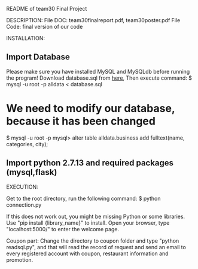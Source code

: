 README of team30 Final Project


DESCRIPTION:
File DOC: team30finalreport.pdf, team30poster.pdf
File Code: final version of our code

INSTALLATION:

## Import Database
Please make sure you have installed MySQL and MySQLdb before running the program!
Download database.sql from [here](https://drive.google.com/open?id=0B2rvL2JjAe7kMUp6UTZNZTI3X00), 
Then execute command:
$ mysql -u root -p alldata < database.sql
# We need to modify our database, because it has been changed
$ mysql -u root -p
mysql> alter table alldata.business add fulltext(name, categories, city);

## Import python 2.7.13 and required packages (mysql,flask)


EXECUTION:

Get to the root directory, run the following command:
$ python connection.py

If this does not work out, you might be missing Python or some libraries. 
Use "pip install {library_name}" to install. 
Open your browser, type "localhost:5000/" to enter the welcome page.

Coupon part:
Change the directory to coupon folder and type "python readsql.py", and that will read the record of request and send an email to every registered account with coupon, restaurant information and promotion.
